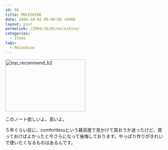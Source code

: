 ```yaml
---
id: 69
title: MOLESKINE
date: 2004-10-02 00:00:00 +0900
layout: post
permalink: /2004/10/02/moleskine/
categories:
  - Items
tags:
  - Moleskine
---
```

[<img src="http://monta.ampomtan.com/wp-content/uploads/sites/6/2004/10/top_recommend_b2.png" alt="top_recommend_b2" width="254" height="164" class="alignnone size-full wp-image-2375" />](http://monta.ampomtan.com/wp-content/uploads/sites/6/2004/10/top_recommend_b2.png)
  
このノート欲しいよ。高いよ。
  
５年ぐらい前に、comfortlessという雑貨屋で見かけて買おうか迷ったけど、買っておけばよかったと今さらになって後悔しております。やっぱり作りがきれいで使いたくなるものはあるんです。
